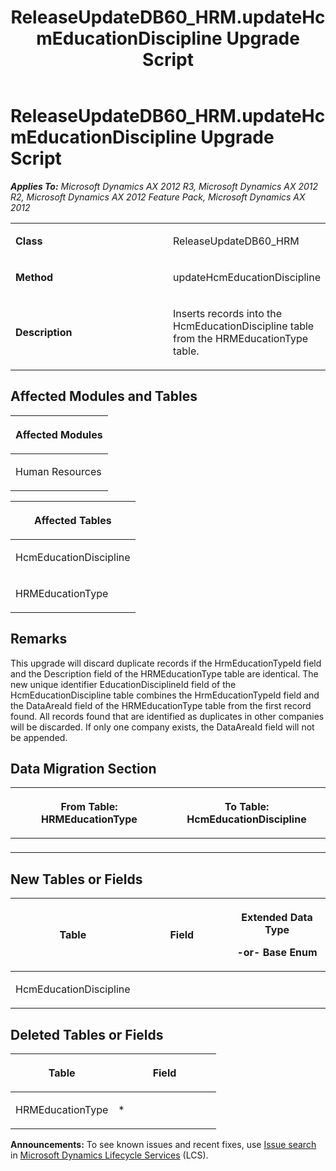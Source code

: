 ﻿---
title: ReleaseUpdateDB60_HRM.updateHcmEducationDiscipline Upgrade Script
TOCTitle: ReleaseUpdateDB60_HRM.updateHcmEducationDiscipline Upgrade Script
ms:assetid: 2ff10ebe-879a-ec8b-13fb-cd8aaffa9235
ms:mtpsurl: https://msdn.microsoft.com/en-us/library/JJ736046(v=AX.60)
ms:contentKeyID: 49707461
ms.date: 05/18/2015
mtps_version: v=AX.60
---

# ReleaseUpdateDB60\_HRM.updateHcmEducationDiscipline Upgrade Script 


_**Applies To:** Microsoft Dynamics AX 2012 R3, Microsoft Dynamics AX 2012 R2, Microsoft Dynamics AX 2012 Feature Pack, Microsoft Dynamics AX 2012_

<table>
<colgroup>
<col style="width: 50%" />
<col style="width: 50%" />
</colgroup>
<tbody>
<tr class="odd">
<td><p><strong>Class</strong></p></td>
<td><p>ReleaseUpdateDB60_HRM</p></td>
</tr>
<tr class="even">
<td><p><strong>Method</strong></p></td>
<td><p>updateHcmEducationDiscipline</p></td>
</tr>
<tr class="odd">
<td><p><strong>Description</strong></p></td>
<td><p>Inserts records into the HcmEducationDiscipline table from the HRMEducationType table.</p></td>
</tr>
</tbody>
</table>


## Affected Modules and Tables

<table>
<colgroup>
<col style="width: 100%" />
</colgroup>
<thead>
<tr class="header">
<th><p>Affected Modules</p></th>
</tr>
</thead>
<tbody>
<tr class="odd">
<td><p>Human Resources</p></td>
</tr>
</tbody>
</table>


<table>
<colgroup>
<col style="width: 100%" />
</colgroup>
<thead>
<tr class="header">
<th><p>Affected Tables</p></th>
</tr>
</thead>
<tbody>
<tr class="odd">
<td><p>HcmEducationDiscipline</p></td>
</tr>
<tr class="even">
<td><p>HRMEducationType</p></td>
</tr>
</tbody>
</table>


## Remarks

This upgrade will discard duplicate records if the HrmEducationTypeId field and the Description field of the HRMEducationType table are identical. The new unique identifier EducationDisciplineId field of the HcmEducationDiscipline table combines the HrmEducationTypeId field and the DataAreaId field of the HRMEducationType table from the first record found. All records found that are identified as duplicates in other companies will be discarded. If only one company exists, the DataAreaId field will not be appended.

## Data Migration Section

<table>
<colgroup>
<col style="width: 50%" />
<col style="width: 50%" />
</colgroup>
<thead>
<tr class="header">
<th><p>From Table: HRMEducationType</p></th>
<th><p>To Table: HcmEducationDiscipline</p></th>
</tr>
</thead>
<tbody>
<tr class="odd">
<td><p></p></td>
<td><p></p></td>
</tr>
</tbody>
</table>


## New Tables or Fields

<table>
<colgroup>
<col style="width: 33%" />
<col style="width: 33%" />
<col style="width: 33%" />
</colgroup>
<thead>
<tr class="header">
<th><p>Table</p></th>
<th><p>Field</p></th>
<th><p>Extended Data Type</p>
<p>-or- Base Enum</p></th>
</tr>
</thead>
<tbody>
<tr class="odd">
<td><p>HcmEducationDiscipline</p></td>
<td><p></p></td>
<td><p></p></td>
</tr>
</tbody>
</table>


## Deleted Tables or Fields

<table>
<colgroup>
<col style="width: 50%" />
<col style="width: 50%" />
</colgroup>
<thead>
<tr class="header">
<th><p>Table</p></th>
<th><p>Field</p></th>
</tr>
</thead>
<tbody>
<tr class="odd">
<td><p>HRMEducationType</p></td>
<td><p>*</p></td>
</tr>
</tbody>
</table>

  
**Announcements:** To see known issues and recent fixes, use [Issue search](http://go.microsoft.com/fwlink/?linkid=389258) in [Microsoft Dynamics Lifecycle Services](http://go.microsoft.com/fwlink/?linkid=306505) (LCS).

